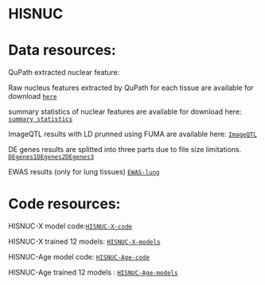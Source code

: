 # HISNUC
# Data resources:
QuPath extracted nuclear feature:

Raw nucleus features extracted by QuPath for each tissue are available for download [`here`](http://archive2.gersteinlab.org/proj/HISNUC-qupath-features/)

summary statistics of nuclear features are available for download here:
[`summary statistics`](https://github.com/gersteinlab/HISNUC/blob/main/Data%20Resources/Summary%20statistics%20of%20QuPath-extracted%20nucleus%20features%20across%20samples%20by%20tissue.xlsx)


ImageQTL results with LD prunned using FUMA are available here: [`ImageQTL`](https://github.com/gersteinlab/HISNUC/blob/main/Data%20Resources/ImageQTL-FUMA-result.zip)

DE genes results are splitted into three parts due to file size limitations. [`DEgenes1`](https://github.com/gersteinlab/HISNUC/blob/main/Data%20Resources/DE_genes_part1.zip)[`DEgenes2`](https://github.com/gersteinlab/HISNUC/blob/main/Data%20Resources/DE_genes_part2.zip)[`DEgenes3`](https://github.com/gersteinlab/HISNUC/blob/main/Data%20Resources/DE_genes_part3.zip)

EWAS results (only for lung tissues) [`EWAS-lung`](https://github.com/gersteinlab/HISNUC/blob/main/Data%20Resources/EWAS_lung.zip)

# Code resources:

HISNUC-X model code:[`HISNUC-X-code`](https://github.com/gersteinlab/HISNUC/tree/main/HISNUC-X)

HISNUC-X trained 12 models: [`HISNUC-X-models`](https://nam12.safelinks.protection.outlook.com/?url=https%3A%2F%2Fs3.us-east-1.amazonaws.com%2Forg.gersteinlab.archive.pub%2Fpapers%2Fgtex-imaging-data%2FHISNUC-X-model.zip&data=05%7C02%7Cran.meng%40yale.edu%7C919153f1d7774300aa4c08dd0d6b140a%7Cdd8cbebb21394df8b4114e3e87abeb5c%7C0%7C0%7C638681476596549069%7CUnknown%7CTWFpbGZsb3d8eyJFbXB0eU1hcGkiOnRydWUsIlYiOiIwLjAuMDAwMCIsIlAiOiJXaW4zMiIsIkFOIjoiTWFpbCIsIldUIjoyfQ%3D%3D%7C0%7C%7C%7C&sdata=O1l6Pt3jiDzOokHBmrtQi92uaxIDX9fuuySmmayKBYg%3D&reserved=0)


HISNUC-Age model code: [`HISNUC-Age-code`](https://github.com/gersteinlab/HISNUC/tree/main/HISNUC-AGE)

HISNUC-Age trained 12 models : [`HISNUC-Age-models`](https://nam12.safelinks.protection.outlook.com/?url=https%3A%2F%2Fs3.us-east-1.amazonaws.com%2Forg.gersteinlab.archive.pub%2Fpapers%2Fgtex-imaging-data%2FHISNUC-Age-model.zip&data=05%7C02%7Cran.meng%40yale.edu%7C919153f1d7774300aa4c08dd0d6b140a%7Cdd8cbebb21394df8b4114e3e87abeb5c%7C0%7C0%7C638681476596525546%7CUnknown%7CTWFpbGZsb3d8eyJFbXB0eU1hcGkiOnRydWUsIlYiOiIwLjAuMDAwMCIsIlAiOiJXaW4zMiIsIkFOIjoiTWFpbCIsIldUIjoyfQ%3D%3D%7C0%7C%7C%7C&sdata=qkHbP%2BJnsErwvk8XkB6CBSTwjSnGY%2BvQKq8RpFRE3yk%3D&reserved=0)




